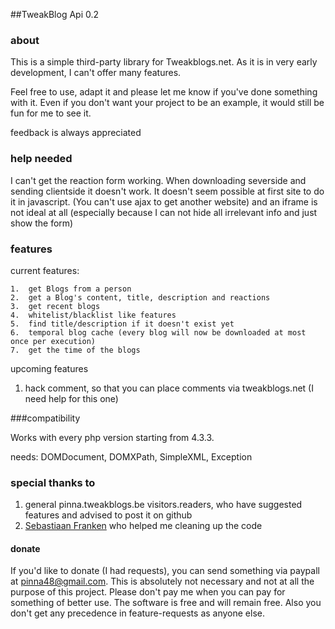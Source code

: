 ##TweakBlog Api 0.2

### about

This is a simple third-party library for Tweakblogs.net. As it is in very 
early development, I can't offer  many features.

Feel free to use, adapt it and please let me know if you've done something 
with it. Even if you don't want your project to be an example, it would still 
be fun for me to see it.

feedback is always appreciated

### help needed

I can't get the reaction form working. When downloading severside and sending 
clientside it doesn't work. It doesn't seem possible at first site to do it in 
javascript. (You can't use ajax to get another website) and an iframe is not ideal
at all (especially because I can not hide all irrelevant info and just show the form)

### features

current features:

	1.	get Blogs from a person
	2. 	get a Blog's content, title, description and reactions
	3.  get recent blogs
	4.	whitelist/blacklist like features
	5.	find title/description if it doesn't exist yet
	6.	temporal blog cache (every blog will now be downloaded at most once per execution)
	7.	get the time of the blogs

upcoming features

 1.	hack comment, so that you can place comments via tweakblogs.net (I need help for this one)
 
###compatibility

Works with every php version starting from 4.3.3.

needs: DOMDocument, DOMXPath, SimpleXML, Exception
 
### special thanks to

 1. general pinna.tweakblogs.be visitors.readers, who have suggested features and advised to post it on github
 2. [Sebastiaan Franken](https://github.com/sebastiaanfranken) who helped me cleaning up the code 

#### donate

If you'd like to donate (I had requests), you can send something via paypall at pinna48@gmail.com. This is absolutely not necessary
and not at all the purpose of this project. Please don't pay me when you can pay for something of better use. The software is free
and will remain free. Also you don't get any precedence in feature-requests as anyone else.

